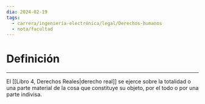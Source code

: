 ```yaml
---
dia: 2024-02-19
tags:
  - carrera/ingeniería-electrónica/legal/Derechos-humanos
  - nota/facultad
---
```

# Definición
---
El [[Libro 4, Derechos Reales|derecho real]] se ejerce sobre la totalidad o una parte material de la cosa que constituye su objeto, por el todo o por una parte indivisa.